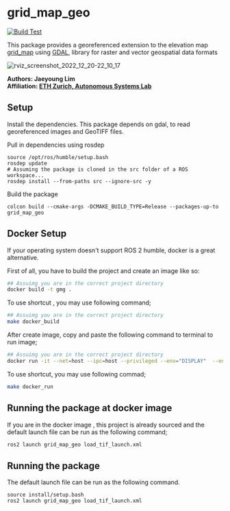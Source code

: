# grid_map_geo

[![Build Test](https://github.com/ethz-asl/grid_map_geo/actions/workflows/build_test.yml/badge.svg)](https://github.com/ethz-asl/grid_map_geo/actions/workflows/build_test.yml)

This package provides a georeferenced extension to the elevation map [grid_map](https://github.com/ANYbotics/grid_map) using [GDAL](https://gdal.org/), library for raster and vector geospatial data formats

![rviz_screenshot_2022_12_20-22_10_17](https://user-images.githubusercontent.com/5248102/208767846-6511a150-9924-44ea-8b6e-41b57407e26e.png)


**Authors: Jaeyoung Lim<br />
Affiliation: [ETH Zurich, Autonomous Systems Lab](https://asl.ethz.ch/)<br />**

## Setup

Install the dependencies. This package depends on gdal, to read georeferenced images and GeoTIFF files.

Pull in dependencies using rosdep
```
source /opt/ros/humble/setup.bash
rosdep update
# Assuming the package is cloned in the src folder of a ROS workspace...
rosdep install --from-paths src --ignore-src -y
```

Build the package
```
colcon build --cmake-args -DCMAKE_BUILD_TYPE=Release --packages-up-to grid_map_geo
```
## Docker Setup

If your operating system doesn't support ROS 2 humble, docker is a great alternative.

First of all, you have to build the project and create an  image like so:

```bash
## Assuimg you are in the correct project directory
docker build -t gmg .
```
To use shortcut , you may use following command;

```bash
## Assuimg you are in the correct project directory
make docker_build
```

After create image, copy and paste the following command to terminal to run image;

```bash
## Assuimg you are in the correct project directory
docker run -it --net=host --ipc=host --privileged --env="DISPLAY"  --env="QT_X11_NO_MITSHM=1" --volume="/tmp/.X11-unix:/tmp/.X11-unix:rw" --volume="${XAUTHORITY}:/root/.Xauthority"  --entrypoint /bin/bash gmg
```
To use shortcut, you may use following commad;

```bash
make docker_run
```
## Running the package at docker image

If you are in the docker image , this project is already sourced and the default launch file can be run as the following command;

```bash
ros2 launch grid_map_geo load_tif_launch.xml
```

## Running the package

The default launch file can be run as the following command. 
```
source install/setup.bash
ros2 launch grid_map_geo load_tif_launch.xml
```

